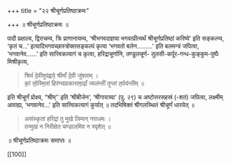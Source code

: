 +++
title = "२२ श्रीचूर्णप्रतिष्ठाक्रमः"

+++
॥ श्रीचूर्णप्रतिष्ठाक्रमः ॥

पादौ प्रक्षाल्य, द्विराचम्य, त्रिः प्राणानायम्य, ‘श्रीभगवदाज्ञया भगवत्प्रीत्यर्थं श्रीचूर्णप्रतिष्ठां करिष्ये’ इति सङ्कल्प्य, ‘कृतं च...’ इत्यादिभगवच्छास्त्रोक्तसङ्कल्पं कृत्वा ‘भगवतो बलेन………' इति बलमन्त्रं जपित्वा, ‘भगवानेव……’ इति सात्त्विकत्यागं च कृत्वा, हरिद्राचूर्णानि, तण्डुलचूर्ण- तुलसी-कर्पूर-गन्ध-कुङ्कुम-पुष्पैः मिश्रीकृत्य, 

> श्रियं॑ दे॒वीमुप॑ह्वये॒ श्रीर्मां॑ दे॒वी जु॑षताम् ।  
कां॒ सो॒स्मि॒तां हिर॑ण्यप्राकारामा॒र्द्रां ज्वल॑न्तीं तृ॒प्तां त॒र्पय॑न्तीम् ॥ 

इति श्रीचूर्णं प्रोक्ष्य, “श्रीम्’’ इति ‘श्रीबीजेन’, ‘श्रीगायत्र्या' (पु. २९) च अष्टोत्तरसहस्रं (-शतं) जपित्वा, लक्ष्मीम् आवाह्य, ‘भगवानेव...' इति सात्त्विकत्यागं कुर्यात् ॥ तदभिषिक्तं श्रीगलस्थितं श्रीचूर्णं धारयेत् ॥

> असंस्कृतां हरिद्रां तु मुखे लिम्पन् नराधमः ।  
तन्मुखं न निरीक्षेत चण्डालमिव न स्पृशेत् ॥

॥ श्रीचूर्णप्रतिष्ठाक्रमः समाप्तः ॥

[[100]]